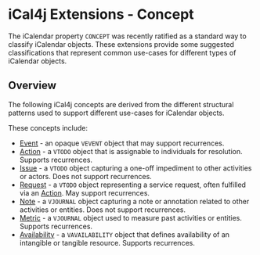 # iCal4j Extensions - Concept

The iCalendar property `CONCEPT` was recently ratified as a standard way to classify iCalendar objects. These extensions
provide some suggested classifications that represent common use-cases for different types of iCalendar objects.

## Overview

The following iCal4j concepts are derived from the different structural patterns used to support different
use-cases for iCalendar objects.

These concepts include:

* [Event](event.md) - an opaque `VEVENT` object that may support recurrences.
* [Action](action.md) - a `VTODO` object that is assignable to individuals for resolution. Supports recurrences.
* [Issue](issue.md) - a `VTODO` object capturing a one-off impediment to other activities or actors. Does not support recurrences.
* [Request](request.md) - a `VTODO` object representing a service request, often fulfilled via an [Action](action.md). May support recurrences.
* [Note](note.md) - a `VJOURNAL` object capturing a note or annotation related to other activities or entities. Does not support recurrences.
* [Metric](metric.md) - a `VJOURNAL` object used to measure past activities or entities. Supports recurrences.
* [Availability](availability.md) - a `VAVAILABILITY` object that defines availability of an intangible or tangible resource. Supports recurrences.
